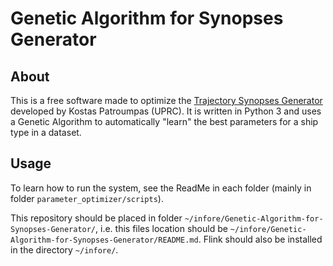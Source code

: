 # Genetic Algorithm for Synopses Generator

## About

This is a free software made to optimize the [Trajectory Synopses Generator](https://github.com/DataStories-UniPi/Trajectory-Synopses-Generator) developed by Kostas Patroumpas (UPRC). It is written in Python 3 and uses a Genetic Algorithm to automatically "learn" the best parameters for a ship type in a dataset.



## Usage

To learn how to run the system, see the ReadMe in each folder (mainly in folder ```parameter_optimizer/scripts```).

This repository should be placed in folder ```~/infore/Genetic-Algorithm-for-Synopses-Generator/```, i.e. this files location should be ```~/infore/Genetic-Algorithm-for-Synopses-Generator/README.md```. Flink should also be installed in the directory ```~/infore/```.